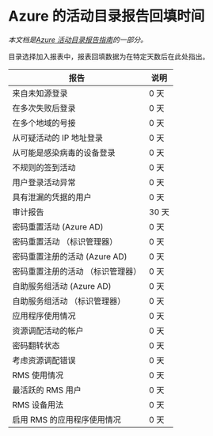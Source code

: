 <properties
   pageTitle="Azure Active Directory 报告回填时间 |Microsoft Azure"
   description="以前报告的事件在 Azure 的广告目录中显示所需的时间量"
   services="active-directory"
   documentationCenter=""
   authors="dhanyahk"
   manager="stevepo"
   editor=""/>

<tags
   ms.service="active-directory"
   ms.devlang="na"
   ms.topic="article"
   ms.tgt_pltfrm="na"
   ms.workload="identity"
   ms.date="03/07/2016"
   ms.author="dhanyahk"/>

# <a name="azure-active-directory-report-backfill-times"></a>Azure 的活动目录报告回填时间

*本文档是[Azure 活动目录报告指南](active-directory-reporting-guide.md)的一部分。*

目录选择加入报表中，报表回填数据为在特定天数后在此处指出。

报告                                                  | 说明
------------------------------------------------------- | -----------
来自未知源登录                           | 0 天
在多次失败后登录                        | 0 天
在多个地域的号接                      | 0 天
从可疑活动的 IP 地址登录     | 0 天
从可能是感染病毒的设备登录                 | 0 天
不规则的签到活动                              | 0 天
用户登录活动异常                   | 0 天
具有泄漏的凭据的用户                           | 0 天
审计报告                                            | 30 天
密码重置活动 (Azure AD)                      | 0 天
密码重置活动 （标识管理器）              | 0 天
密码重置注册的活动 (Azure AD)         | 0 天
密码重置注册的活动 （标识管理器） | 0 天
自助服务组活动 (Azure AD)                 | 0 天
自助服务组活动 （标识管理器）         | 0 天
应用程序使用情况                                       | 0 天
资源调配活动的帐户                           | 0 天
密码翻转状态                                | 0 天
考虑资源调配错误                             | 0 天
RMS 使用情况                                               | 0 天
最活跃的 RMS 用户                                   | 0 天
RMS 设备用法                                        | 0 天
启用 RMS 的应用程序使用情况                           | 0 天

